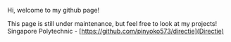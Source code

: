 Hi, welcome to my github page!

This page is still under maintenance, but feel free to look at my projects!
Singapore Polytechnic - [https://github.com/pinyoko573/directie](Directie)

<!--
**pinyoko573/pinyoko573** is a ✨ _special_ ✨ repository because its `README.md` (this file) appears on your GitHub profile.

Here are some ideas to get you started:

- 🔭 I’m currently working on ...
- 🌱 I’m currently learning ...
- 👯 I’m looking to collaborate on ...
- 🤔 I’m looking for help with ...
- 💬 Ask me about ...
- 📫 How to reach me: ...
- 😄 Pronouns: ...
- ⚡ Fun fact: ...
-->
